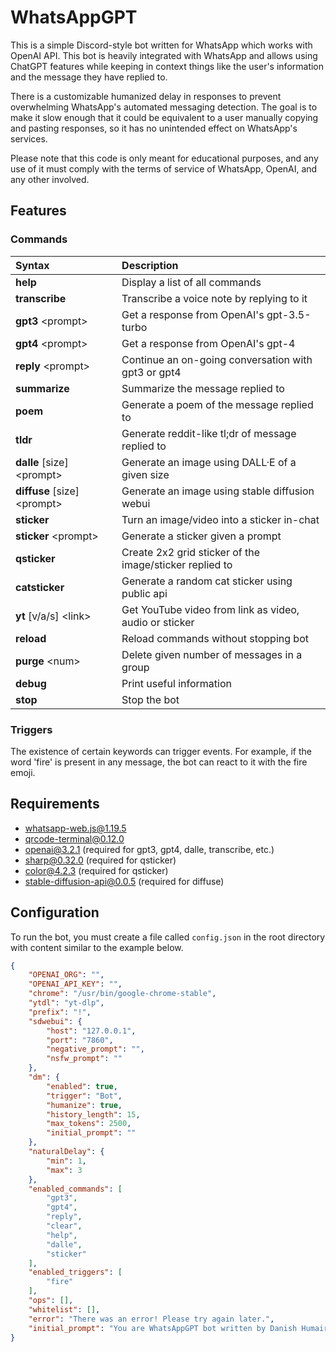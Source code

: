 # WhatsAppGPT

This is a simple Discord-style bot written for WhatsApp which works with OpenAI API. This bot is heavily integrated with WhatsApp and allows using ChatGPT features while keeping in context things like the user's information and the message they have replied to.

There is a customizable humanized delay in responses to prevent overwhelming WhatsApp's automated messaging detection. The goal is to make it slow enough that it could be equivalent to a user manually copying and pasting responses, so it has no unintended effect on WhatsApp's services.

Please note that this code is only meant for educational purposes, and any use of it must comply with the terms of service of WhatsApp, OpenAI, and any other involved.

## Features

### Commands
| Syntax                          | Description                                             |
| :------------------------------ | :------------------------------------------------------ |
| **help**                        | Display a list of all commands                          |
| **transcribe**                  | Transcribe a voice note by replying to it               |
| **gpt3** \<prompt\>             | Get a response from OpenAI's gpt-3.5-turbo              |
| **gpt4** \<prompt\>             | Get a response from OpenAI's gpt-4                      |
| **reply** \<prompt\>            | Continue an on-going conversation with gpt3 or gpt4     |
| **summarize**                   | Summarize the message replied to                        |
| **poem**                        | Generate a poem of the message replied to               |
| **tldr**                        | Generate reddit-like tl;dr of message replied to        |
| **dalle** \[size\] \<prompt\>   | Generate an image using DALL·E of a given size          |
| **diffuse** \[size\] \<prompt\> | Generate an image using stable diffusion webui          |
| **sticker**                     | Turn an image/video into a sticker in-chat              |
| **sticker** \<prompt\>          | Generate a sticker given a prompt                       |
| **qsticker**                    | Create 2x2 grid sticker of the image/sticker replied to |
| **catsticker**                  | Generate a random cat sticker using public api          |
| **yt** \[v\/a\/s\] \<link\>     | Get YouTube video from link as video, audio or sticker  |
| **reload**                      | Reload commands without stopping bot                    |
| **purge** \<num\>               | Delete given number of messages in a group              |
| **debug**                       | Print useful information                                |
| **stop**                        | Stop the bot                                            |

### Triggers
The existence of certain keywords can trigger events. For example, if the word 'fire' is present in any message, the bot can react to it with the fire emoji.

## Requirements
- whatsapp-web.js@1.19.5
- qrcode-terminal@0.12.0
- openai@3.2.1 (required for gpt3, gpt4, dalle, transcribe, etc.)
- sharp@0.32.0 (required for qsticker)
- color@4.2.3 (required for qsticker)
- stable-diffusion-api@0.0.5 (required for diffuse)

## Configuration
To run the bot, you must create a file called `config.json` in the root directory with content similar to the example below.
```json
{
    "OPENAI_ORG": "",
    "OPENAI_API_KEY": "",
    "chrome": "/usr/bin/google-chrome-stable",
    "ytdl": "yt-dlp",
    "prefix": "!",
    "sdwebui": {
        "host": "127.0.0.1",
        "port": "7860",
        "negative_prompt": "",
        "nsfw_prompt": ""
    },
    "dm": {
        "enabled": true,
        "trigger": "Bot",
        "humanize": true,
        "history_length": 15,
        "max_tokens": 2500,
        "initial_prompt": ""
    },
    "naturalDelay": {
        "min": 1,
        "max": 3
    },
    "enabled_commands": [
        "gpt3",
        "gpt4",
        "reply",
        "clear",
        "help",
        "dalle",
        "sticker"
    ],
    "enabled_triggers": [
        "fire"
    ],
    "ops": [],
    "whitelist": [],
    "error": "There was an error! Please try again later.",
    "initial_prompt": "You are WhatsAppGPT bot written by Danish Humair."
}
```
